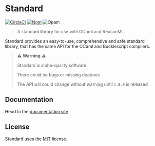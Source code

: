 # Standard

[![CircleCI](https://circleci.com/gh/Dean177/reason-standard.svg?style=shield)](https://circleci.com/gh/Dean177/reason-standard)
[![Npm](https://badge.fury.io/js/reason-standard.svg)](https://www.npmjs.com/package/reason-standard)
![Opam](https://img.shields.io/badge/opam_package-unpublished-yellow)

> A standard library for use with OCaml and ReasonML.

Standard provides an easy-to-use, comprehensive and safe standard library, that has the same API for the OCaml and Bucklescript compilers.

> ⚠️ **Warning** ⚠️
>
> Standard is alpha-quality software. 
>
> There could be bugs or missing deatures
>
> The API will could change without warning until `1.0.0` is released

## Documentation

Head to the [documentation site](https://reason-standard.netlify.com)

## License

Standard uses the [MIT](./LICENSE) license.
